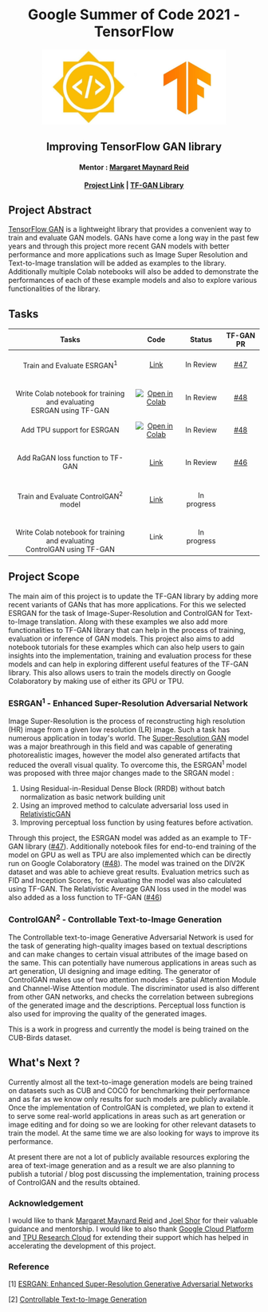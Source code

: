 <h1 align="center">Google Summer of Code 2021 - TensorFlow</h1>
<p align="center">
  <a href="https://summerofcode.withgoogle.com/projects/#4563139045097472">
    <img src="Images/readme.jpg" alt="Logo" width="369.9" height="150">
  </a>
</p>
<h2 align="center">Improving TensorFlow GAN library </h2>
<h4 align="center">Mentor : <a href = "https://github.com/margaretmz">Margaret Maynard Reid</a> </h4>
<p align="center"><strong>
  <a href="https://summerofcode.withgoogle.com/projects/#4563139045097472">Project Link</a> |
  <a href="https://github.com/tensorflow/gan">TF-GAN Library</a>
  </strong>
</p>

## Project Abstract
[TensorFlow GAN](https://github.com/tensorflow/gan) is a lightweight library that provides a convenient way to train and evaluate GAN models. GANs have come a long way in the past few years and through this project more recent GAN models with better performance and more applications such as Image Super Resolution and Text-to-Image translation will be added as examples to the library.  Additionally multiple Colab notebooks will also be added to demonstrate the performances of each of these example models and also to explore various functionalities of the library. 

## Tasks
|Tasks|Code|Status|TF-GAN PR|
|:-:|:-:|:-:|:-:|
|<br />Train and Evaluate ESRGAN<sup>1</sup><br /><img width=1/>|[Link](esrgan)|In Review|[#47](https://github.com/tensorflow/gan/pull/47)|
|<br />Write Colab notebook for training and evaluating <br>ESRGAN using TF-GAN|[![Open in Colab](https://colab.research.google.com/assets/colab-badge.svg)](https://colab.research.google.com/github/nivedwho/GSoC-TF-GAN/blob/main/esrgan/colab_notebooks/ESRGAN_GPU.ipynb)|In Review|[#48](https://github.com/tensorflow/gan/pull/48)|
|<br />Add TPU support for ESRGAN<br /><img width=1/>|[![Open in Colab](https://colab.research.google.com/assets/colab-badge.svg)](https://colab.research.google.com/github/nivedwho/GSoC-TF-GAN/blob/main/esrgan/colab_notebooks/ESRGAN_TPU.ipynb)|In Review|[#48](https://github.com/tensorflow/gan/pull/48)|
|<br />Add RaGAN loss function to TF-GAN<br /><img width=1/>|[Link](https://github.com/tensorflow/gan/pull/46/commits/8d9bab792d9573f45bc53b3fe84bee26cce95b98)|In Review|[#46](https://github.com/tensorflow/gan/pull/46)|
|<br />Train and Evaluate ControlGAN<sup>2</sup> model<br /><img width=1/>|[Link](ControlGAN/)| In progress |
|<br />Write Colab notebook for training and evaluating <br>ControlGAN using TF-GAN|Link| In progress |


## Project Scope
The main aim of this project is to update the TF-GAN library by adding more recent variants of GANs that has more applications. For this we selected ESRGAN for the task of Image-Super-Resolution and ControlGAN for Text-to-Image translation. Along with these examples we also add more functionalities to TF-GAN library that can help in the process of training, evaluation or inference of GAN models. 
This project also aims to add notebook tutorials for these examples which can also help users to gain insights into the implementation, training and evaluation process for these models and can help in exploring different useful features of the TF-GAN library.  This also allows users to train the models directly on Google Colaboratory by making use of either its GPU or TPU.  

### ESRGAN<sup>1</sup> - Enhanced Super-Resolution Adversarial Network
Image Super-Resolution is the process of reconstructing high resolution (HR) image from a given low resolution (LR) image. Such a task has numerous application in today's world. The [Super-Resolution GAN](https://arxiv.org/abs/1609.04802) model was a major breathrough in this field and was capable of generating photorealistic images, however the model also generated artifacts that reduced the overall visual quality. To overcome this, the ESRGAN<sup>1</sup> model was proposed with three major changes made to the SRGAN model :

1. Using Residual-in-Residual Dense Block (RRDB) without batch normalization as basic network building unit
2. Using an improved method to calculate adversarial loss used in [RelativisticGAN](https://arxiv.org/abs/1807.00734v3) 
3. Improving perceptual loss function by using features before activation. 

Through this project, the ESRGAN model was added as an example to TF-GAN library ([#47](https://github.com/tensorflow/gan/pull/47)). Additionally notebook files for end-to-end training of the model on GPU as well as TPU are also implemented which can be directly run on Google Colaboratory ([#48](https://github.com/tensorflow/gan/pull/48)). The model was trained on the DIV2K dataset and was able to achieve great results. Evaluation metrics such as FID and Inception Scores, for evaluating the model was also calculated using TF-GAN. The Relativistic Average GAN loss used in the model was also added as a loss function to TF-GAN ([#46](https://github.com/tensorflow/gan/pull/46))

### ControlGAN<sup>2</sup> - Controllable Text-to-Image Generation
The Controllable text-to-image Generative Adversarial Network is used for the task of generating high-quality images based on textual descriptions and can make changes to certain visual attributes of the image based on the same. This can potentially have numerous applications in areas such as art generation, UI designing and image editing. The generator of ControlGAN makes use of two attention modules - Spatial Attention Module and Channel-Wise Attention module.  The discriminator used is also different from other GAN networks, and checks the correlation between subregions of the generated image and the descriptions. Perceptual loss function is also used for improving the quality of the generated images. 

This is a work in progress and currently the model is being trained on the CUB-Birds dataset. 

## What's Next ? 
Currently almost all the text-to-image generation models are being trained on datasets such as CUB and COCO for benchmarking their performance and as far as we know only results for such models are publicly available. Once the implementation of ControlGAN is completed, we plan to extend it to serve some real-world applications in areas such as art generation or image editing and for doing so we are looking for other relevant datasets to train the model. At the same time we are also looking for ways to improve its performance. 

At present there are not a lot of publicly available resources exploring the area of text-image generation and as a result we are also planning to publish a tutorial / blog post discussing the implementation, training process of ControlGAN and the results obtained.

### Acknowledgement
I would like to thank [Margaret Maynard Reid](https://github.com/margaretmz) and [Joel Shor](https://github.com/joel-shor) for their valuable guidance and mentorship. I would like to also thank [Google Cloud Platform](https://cloud.google.com/) and [TPU Research Cloud](https://sites.research.google/trc/) for extending their support which has helped in accelerating the development of this project.

### Reference
[1] [ESRGAN: Enhanced Super-Resolution Generative Adversarial Networks](https://arxiv.org/abs/1809.00219)

[2] [Controllable Text-to-Image Generation](https://arxiv.org/abs/1909.07083v2)
